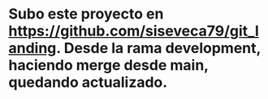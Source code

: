 # Subo este proyecto en https://github.com/siseveca79/git_landing. Desde la rama development, haciendo merge desde main, quedando actualizado.

